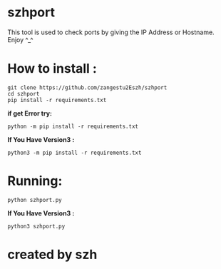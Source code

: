 <h1>szhport</h1>
<p>This tool is used to check ports by giving the IP Address or Hostname.<br/>Enjoy ^_^</p>
<h1>How to install :</h1>

```
git clone https://github.com/zangestu2Eszh/szhport
cd szhport
pip install -r requirements.txt
```
<b>if get Error try:</b><br/>

```
python -m pip install -r requirements.txt
```
<b>If You Have Version3 :</b><br/>

```
python3 -m pip install -r requirements.txt
```
<h1>Running:</h1>

```
python szhport.py
```
<b>If You Have Version3 :</b><br>

```
python3 szhport.py
```
<h1><b>created by szh</b></h1>
